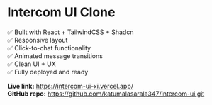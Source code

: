 # Intercom UI Clone

✅ Built with React + TailwindCSS + Shadcn  
✅ Responsive layout  
✅ Click-to-chat functionality  
✅ Animated message transitions  
✅ Clean UI + UX  
✅ Fully deployed and ready

**Live link:** https://intercom-ui-xi.vercel.app/  
**GitHub repo:** https://github.com/katumalasarala347/intercom-ui.git
